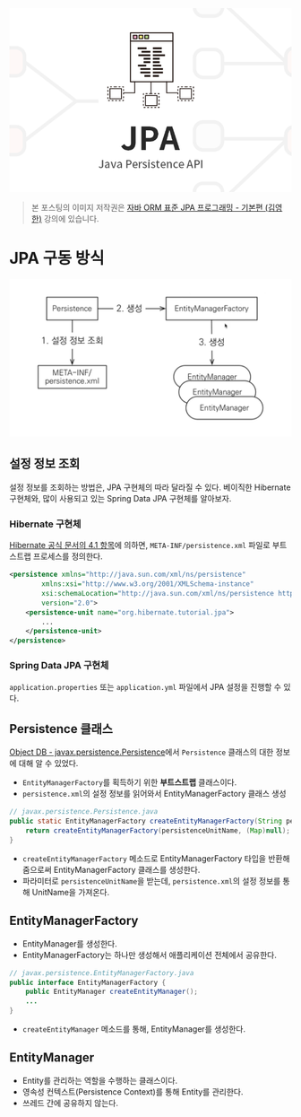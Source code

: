 ![김영한-JPA](https://raw.githubusercontent.com/oasis791/blog-posting/main/JPA/%EC%9E%90%EB%B0%94_ORM_%ED%91%9C%EC%A4%80_JPA_%ED%94%84%EB%A1%9C%EA%B7%B8%EB%9E%98%EB%B0%8D/JPA%EB%A9%94%EC%9D%B8.png)

> 본 포스팅의 이미지 저작권은 [자바 ORM 표준 JPA 프로그래밍 - 기본편 (김영한)](https://www.inflearn.com/course/ORM-JPA-Basic) 강의에 있습니다.

# JPA 구동 방식
![김영한-JPA구동](https://raw.githubusercontent.com/oasis791/blog-posting/main/JPA/%EC%9E%90%EB%B0%94_ORM_%ED%91%9C%EC%A4%80_JPA_%ED%94%84%EB%A1%9C%EA%B7%B8%EB%9E%98%EB%B0%8D/2.JPA_%EA%B5%AC%EB%8F%99_%EB%B0%A9%EC%8B%9D/Persistence%2CEntityManagerFactory%2CEntityManager.png)

## 설정 정보 조회
설정 정보를 조회하는 방법은, JPA 구현체의 따라 달라질 수 있다. 베이직한 Hibernate 구현체와, 많이 사용되고 있는 Spring Data JPA 구현체를 알아보자.

### Hibernate 구현체
[Hibernate 공식 문서의 4.1 항목](https://docs.jboss.org/hibernate/orm/5.6/quickstart/html_single/#hibernate-gsg-tutorial-jpa-config)에 의하면, `META-INF/persistence.xml` 파일로 부트스트랩 프로세스를 정의한다.
```xml
<persistence xmlns="http://java.sun.com/xml/ns/persistence"
        xmlns:xsi="http://www.w3.org/2001/XMLSchema-instance"
        xsi:schemaLocation="http://java.sun.com/xml/ns/persistence http://java.sun.com/xml/ns/persistence/persistence_2_0.xsd"
        version="2.0">
    <persistence-unit name="org.hibernate.tutorial.jpa">
        ...
    </persistence-unit>
</persistence>
```

### Spring Data JPA 구현체
`application.properties` 또는 `application.yml` 파일에서 JPA 설정을 진행할 수 있다.

## Persistence 클래스
[Object DB - javax.persistence.Persistence](https://www.objectdb.com/api/java/jpa/Persistence)에서 `Persistence` 클래스의 대한 정보에 대해 알 수 있었다.
- `EntityManagerFactory`를 획득하기 위한 **부트스트랩** 클래스이다.
- `persistence.xml`의 설정 정보를 읽어와서 EntityManagerFactory 클래스 생성

```java
// javax.persistence.Persistence.java
public static EntityManagerFactory createEntityManagerFactory(String persistenceUnitName) {  
	return createEntityManagerFactory(persistenceUnitName, (Map)null);  
}
```
- `createEntityManagerFactory` 메소드로 EntityManagerFactory 타입을 반환해줌으로써 EntityManagerFactory 클래스를 생성한다.
- 파라미터로 `persistenceUnitName`을 받는데, `persistence.xml`의 설정 정보를 통해 UnitName을 가져온다.

## EntityManagerFactory
- EntityManager를 생성한다.
- EntityManagerFactory는 하나만 생성해서 애플리케이션 전체에서 공유한다.
```java
// javax.persistence.EntityManagerFactory.java
public interface EntityManagerFactory { 
	public EntityManager createEntityManager();
	...
}
```
- `createEntityManager` 메소드를 통해, EntityManager를 생성한다.

## EntityManager
- Entity를 관리하는 역할을 수행하는 클래스이다.
- 영속성 컨텍스트(Persistence Context)를 통해 Entity를 관리한다.
- 쓰레드 간에 공유하지 않는다.